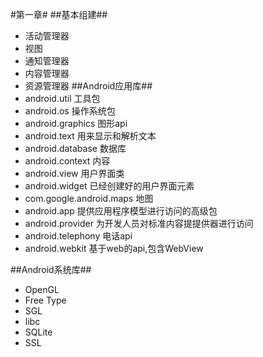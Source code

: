#第一章#
##基本组建##
- 活动管理器
- 视图
- 通知管理器
- 内容管理器
- 资源管理器
##Android应用库##
- android.util 工具包
- android.os 操作系统包
- android.graphics 图形api
- android.text 用来显示和解析文本
- android.database 数据库
- android.context 内容
- android.view 用户界面类
- android.widget 已经创建好的用户界面元素
- com.google.android.maps 地图
- android.app 提供应用程序模型进行访问的高级包
- android.provider 为开发人员对标准内容提提供器进行访问
- android.telephony 电话api
- android.webkit 基于web的api,包含WebView  

##Android系统库##
- OpenGL
- Free Type
- SGL
- libc
- SQLite
- SSL
